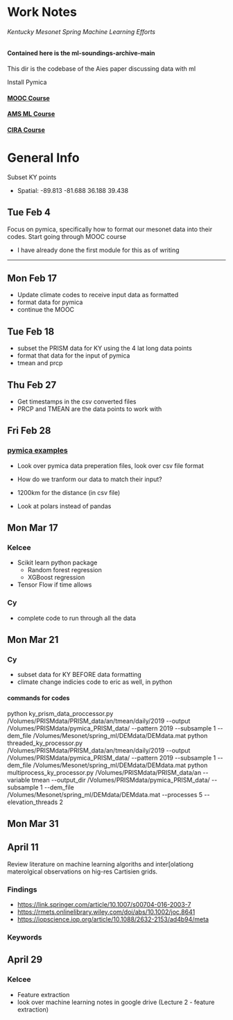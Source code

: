 
# Work Notes
###### Kentucky Mesonet Spring Machine Learning Efforts

#### Contained here is the ml-soundings-archive-main
This dir is the codebase of the Aies paper discussing data with ml

Install Pymica

#### [ MOOC Course ](https://learning.ecmwf.int/course/view.php?id=46)

#### [ AMS ML Course ](https://annual.ametsoc.org/index.cfm/2025/your-annual/registration/short-course-registration/)

#### [ CIRA Course ](https://www.cira.colostate.edu/ml/home/)


# General Info

Subset KY points
- Spatial: -89.813 -81.688
            36.188  39.438

## Tue Feb 4

Focus on pymica, specifically how to format our mesonet data into their codes.
Start going through MOOC course
 - I have already done the first module for this as of writing

---

## Mon Feb 17

- Update climate codes to receive input data as formatted
- format data for pymica
- continue the MOOC

## Tue Feb 18 

- subset the PRISM data for KY using the 4 lat long data points
- format that data for the input of pymica
- tmean and prcp

## Thu Feb 27

- Get timestamps in the csv converted files
- PRCP and TMEAN are the data points to work with 

## Fri Feb 28

### [ pymica examples ](https://pymica.readthedocs.io/en/latest/01_howto_prepare_data.html)

- Look over pymica data preperation files, look over csv file format
- How do we tranform our data to match their input?
- 1200km for the distance (in csv file)

- Look at polars instead of pandas

## Mon Mar 17

### Kelcee
- Scikit learn python package
    - Random forest regression 
    - XGBoost regression
- Tensor Flow if time allows

### Cy
- complete code to run through all the data

## Mon Mar 21

### Cy

- subset data for KY BEFORE data formatting
- climate change indicies code to eric as well, in python

#### commands for codes

python ky_prism_data_proccessor.py /Volumes/PRISMdata/PRISM_data/an/tmean/daily/2019 --output /Volumes/PRISMdata/pymica_PRISM_data/ --pattern 2019  --subsample 1 --dem_file /Volumes/Mesonet/spring_ml/DEMdata/DEMdata.mat
python threaded_ky_processor.py /Volumes/PRISMdata/PRISM_data/an/tmean/daily/2019 --output /Volumes/PRISMdata/pymica_PRISM_data/ --pattern 2019  --subsample 1 --dem_file /Volumes/Mesonet/spring_ml/DEMdata/DEMdata.mat
python multiprocess_ky_processor.py /Volumes/PRISMdata/PRISM_data/an --variable tmean --output_dir /Volumes/PRISMdata/pymica_PRISM_data/ --subsample 1 --dem_file /Volumes/Mesonet/spring_ml/DEMdata/DEMdata.mat --processes 5 --elevation_threads 2

## Mon Mar 31

## April 11

Review literature on machine learning algoriths and inter[olationg materolgical observations on hig-res Cartisien grids. 

### Findings
- https://link.springer.com/article/10.1007/s00704-016-2003-7
- https://rmets.onlinelibrary.wiley.com/doi/abs/10.1002/joc.8641
- https://iopscience.iop.org/article/10.1088/2632-2153/ad4b94/meta

### Keywords

## April 29

### Kelcee
- Feature extraction
- look over machine learning notes in google drive (Lecture 2 - feature extraction)

